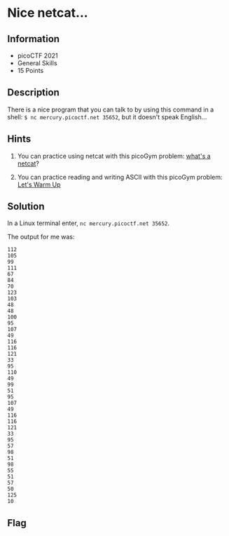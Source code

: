 # Nice netcat...

## Information

- picoCTF 2021
- General Skills
- 15 Points

## Description

There is a nice program that you can talk to by using this command in a shell: `$ nc mercury.picoctf.net 35652`, but it doesn't speak English...

## Hints

1. You can practice using netcat with this picoGym problem: [what's a netcat](https://play.picoctf.org/practice/challenge/34)?

2. You can practice reading and writing ASCII with this picoGym problem: [Let's Warm Up](https://play.picoctf.org/practice/challenge/22)

## Solution

In a Linux terminal enter, `nc mercury.picoctf.net 35652`.

The output for me was:

```
112
105
99
111
67
84
70
123
103
48
48
100
95
107
49
116
116
121
33
95
110
49
99
51
95
107
49
116
116
121
33
95
57
98
51
98
55
51
57
50
125
10
```

## Flag
